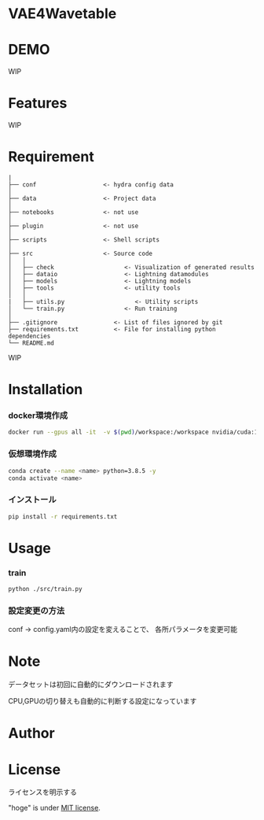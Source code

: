 # VAE4Wavetable

# DEMO

WIP

# Features

WIP

# Requirement


```
|
├── conf                   <- hydra config data
│
├── data                   <- Project data
│
├── notebooks              <- not use
│
├── plugin                 <- not use
│
├── scripts                <- Shell scripts
│
├── src                    <- Source code
│   │
│   ├── check                    <- Visualization of generated results
│   ├── dataio                   <- Lightning datamodules
│   ├── models                   <- Lightning models
│   ├── tools                    <- utility tools
│   │
|   ├── utils.py                    <- Utility scripts
│   └── train.py                 <- Run training
│
├── .gitignore                <- List of files ignored by git
├── requirements.txt          <- File for installing python dependencies
└── README.md
```

WIP

# Installation


### docker環境作成

```bash
docker run --gpus all -it  -v $(pwd)/workspace:/workspace nvidia/cuda:11.7.1-cudnn8-devel-ubuntu20.04
```

### 仮想環境作成
```bash
conda create --name <name> python=3.8.5 -y
conda activate <name>
```
### インストール

```bash
pip install -r requirements.txt
```

# Usage

### train

```bash
python ./src/train.py
```

### 設定変更の方法

conf -> config.yaml内の設定を変えることで、
各所パラメータを変更可能

# Note

データセットは初回に自動的にダウンロードされます

CPU,GPUの切り替えも自動的に判断する設定になっています

# Author

# License
ライセンスを明示する

"hoge" is under [MIT license](https://en.wikipedia.org/wiki/MIT_License).
